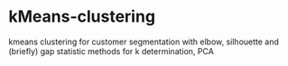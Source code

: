 # kMeans-clustering
kmeans clustering for customer segmentation with elbow, silhouette and (briefly) gap statistic methods for k determination, PCA
